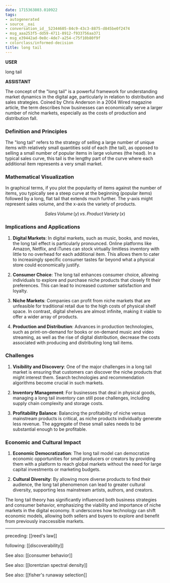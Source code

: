```yaml
---
date: 1715363803.010922
tags:
- autogenerated
- source__oai
- conversation_id__52344605-84c9-43c3-8875-d845be0f2474
- msg_aaa253f5-dd59-4711-8912-f933756aa371
- msg_e39442ad-0e8c-4de7-a254-c75f10b80f9f
- colorclass/informed-decision
title: long tail
---
```


**USER**

long tail


**ASSISTANT**

The concept of the "long tail" is a powerful framework for understanding market dynamics in the digital age, particularly in relation to distribution and sales strategies. Coined by Chris Anderson in a 2004 Wired magazine article, the term describes how businesses can economically serve a larger number of niche markets, especially as the costs of production and distribution fall.

### Definition and Principles

The "long tail" refers to the strategy of selling a large number of unique items with relatively small quantities sold of each (the tail), as opposed to selling a small number of popular items in large volumes (the head). In a typical sales curve, this tail is the lengthy part of the curve where each additional item represents a very small market. 

### Mathematical Visualization

In graphical terms, if you plot the popularity of items against the number of items, you typically see a steep curve at the beginning (popular items) followed by a long, flat tail that extends much further. The y-axis might represent sales volume, and the x-axis the variety of products.

$$ Sales \, Volume \, (y) \, vs. \, Product \, Variety \, (x) $$

### Implications and Applications

1. **Digital Markets**: In digital markets, such as music, books, and movies, the long tail effect is particularly pronounced. Online platforms like Amazon, Netflix, and iTunes can stock virtually limitless inventory with little to no overhead for each additional item. This allows them to cater to increasingly specific consumer tastes far beyond what a physical store could economically justify.

2. **Consumer Choice**: The long tail enhances consumer choice, allowing individuals to explore and purchase niche products that closely fit their preferences. This can lead to increased customer satisfaction and loyalty.

3. **Niche Markets**: Companies can profit from niche markets that are unfeasible for traditional retail due to the high costs of physical shelf space. In contrast, digital shelves are almost infinite, making it viable to offer a wider array of products.

4. **Production and Distribution**: Advances in production technologies, such as print-on-demand for books or on-demand music and video streaming, as well as the rise of digital distribution, decrease the costs associated with producing and distributing long tail items.

### Challenges

1. **Visibility and Discovery**: One of the major challenges in a long tail market is ensuring that customers can discover the niche products that might interest them. Search technologies and recommendation algorithms become crucial in such markets.

2. **Inventory Management**: For businesses that deal in physical goods, managing a long tail inventory can still pose challenges, including supply chain complexity and storage costs.

3. **Profitability Balance**: Balancing the profitability of niche versus mainstream products is critical, as niche products individually generate less revenue. The aggregate of these small sales needs to be substantial enough to be profitable.

### Economic and Cultural Impact

1. **Economic Democratization**: The long tail model can democratize economic opportunities for small producers or creators by providing them with a platform to reach global markets without the need for large capital investments or marketing budgets.

2. **Cultural Diversity**: By allowing more diverse products to find their audience, the long tail phenomenon can lead to greater cultural diversity, supporting less mainstream artists, authors, and creators.

The long tail theory has significantly influenced both business strategies and consumer behavior, emphasizing the viability and importance of niche markets in the digital economy. It underscores how technology can shift economic models, allowing both sellers and buyers to explore and benefit from previously inaccessible markets.


---

preceding: [[reed's law]]  


following: [[discoverability]]

See also: [[consumer behavior]]


See also: [[lorentzian spectral density]]


See also: [[fisher's runaway selection]]